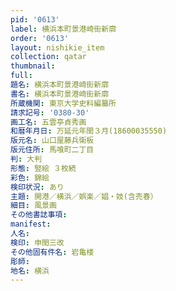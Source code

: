 ```yaml
---
pid: '0613'
label: 横浜本町景港崎街新廓
order: '0613'
layout: nishikie_item
collection: qatar
thumbnail: 
full: 
題名: 横浜本町景港崎街新廓
書名: 横浜本町景港崎街新廓
所蔵機関: 東京大学史料編纂所
請求記号: '0380-30'
画工名: 五雲亭貞秀画
和暦年月日: 万延元年閏３月(18600035550)
版元名: 山口屋藤兵衛板
版元住所: 馬喰町二丁目
判: 大判
形態: 竪絵 ３枚続
彩色: 錦絵
検印状況: あり
主題: 開港／横浜／娯楽／娼・妓(含売春）
細目: 風景画
その他書誌事項: 
manifest: 
人名: 
検印: 申閏三改
その他固有件名: 岩亀楼
彫師: 
地名: 横浜
---
```

